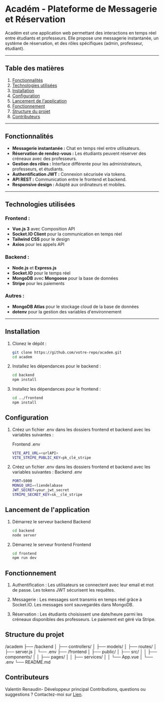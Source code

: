 # **Académ - Plateforme de Messagerie et Réservation**

Académ est une application web permettant des interactions en temps réel entre étudiants et professeurs. Elle propose une messagerie instantanée, un système de réservation, et des rôles spécifiques (admin, professeur, étudiant).

---

## **Table des matières**

1. [Fonctionnalités](#fonctionnalités)  
2. [Technologies utilisées](#technologies-utilisées)  
3. [Installation](#installation)  
4. [Configuration](#configuration)  
5. [Lancement de l'application](#lancement-de-lapplication)  
6. [Fonctionnement](#fonctionnement)  
7. [Structure du projet](#structure-du-projet)  
8. [Contributeurs](#contributeurs)  

---

## **Fonctionnalités**

- **Messagerie instantanée :** Chat en temps réel entre utilisateurs.  
- **Réservation de rendez-vous :** Les étudiants peuvent réserver des créneaux avec des professeurs.  
- **Gestion des rôles :** Interface différente pour les administrateurs, professeurs, et étudiants.  
- **Authentification JWT :** Connexion sécurisée via tokens.  
- **API REST :** Communication entre le frontend et backend.  
- **Responsive design :** Adapté aux ordinateurs et mobiles.  

---

## **Technologies utilisées**

### **Frontend :**

- **Vue.js 3** avec Composition API  
- **Socket.IO Client** pour la communication en temps réel  
- **Tailwind CSS** pour le design  
- **Axios** pour les appels API  

### **Backend :**

- **Node.js** et **Express.js**  
- **Socket.IO** pour le temps réel  
- **MongoDB** avec **Mongoose** pour la base de données  
- **Stripe** pour les paiements  

### **Autres :**

- **MongoDB Atlas** pour le stockage cloud de la base de données  
- **dotenv** pour la gestion des variables d'environnement  

---

## **Installation**

1. Clonez le dépôt :
   ```bash
   git clone https://github.com/votre-repo/academ.git
   cd academ
   ```
2. Installez les dépendances pour le backend :
   ```bash
   cd backend
   npm install
   ```
2. Installez les dépendances pour le frontend : 
   ```bash
   cd ../frontend
   npm install
   ```

## **Configuration**

1. Créez un fichier .env dans les dossiers frontend et backend avec les variables suivantes :

   Frontend .env
   ```bash
   VITE_API_URL=<urlAPI>
   VITE_STRIPE_PUBLIC_KEY=pk_clé_stripe
   ```

1. Créez un fichier .env dans les dossiers frontend et backend avec les variables suivantes :
   Backend .env
   ```bash
   PORT=5000
   MONGO_URI=<liendelabase
   JWT_SECRET=your_jwt_secret
   STRIPE_SECRET_KEY=sk__clé_stripe
   ```

## **Lancement de l'application**

1. Démarrez le serveur backend 
   Backend
   ```bash
   cd backend
   node server
   ```

2. Démarrez le serveur frontend 
   Frontend
   ```bash
   cd frontend
   npm run dev
   ```

## **Fonctionnement**

1. Authentification :
   Les utilisateurs se connectent avec leur email et mot de passe.
   Les tokens JWT sécurisent les requêtes.

2. Messagerie :
   Les messages sont transmis en temps réel grâce à Socket.IO.
   Les messages sont sauvegardés dans MongoDB.
   
3. Réservation :
   Les étudiants choisissent une date/heure parmi les créneaux disponibles des professeurs.
   Le paiement est géré via Stripe.

## **Structure du projet**
/academ
├── /backend
│   ├── controllers/
│   ├── models/
│   ├── routes/
│   ├── server.js
│   └── .env
├── /frontend
│   ├── public/
│   ├── src/
│   │   ├── components/
│   │   ├── pages/
│   │   ├── services/
│   │   └── App.vue
│   └── .env
└── README.md

## **Contributeurs**
Valentin Renaudin- Développeur principal
Contributions, questions ou suggestions ? Contactez-moi sur [Lien](https://valentin-renaudin.com/ "Mon site").
